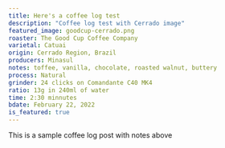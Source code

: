 ```yaml
---
title: Here's a coffee log test
description: "Coffee log test with Cerrado image"
featured_image: goodcup-cerrado.png
roaster: The Good Cup Coffee Company
varietal: Catuai
origin: Cerrado Region, Brazil
producers: Minasul
notes: toffee, vanilla, chocolate, roasted walnut, buttery
process: Natural
grinder: 24 clicks on Comandante C40 MK4
ratio: 13g in 240ml of water
time: 2:30 minnutes
bdate: February 22, 2022
is_featured: true 
---
```


This is a sample coffee log post with notes above




